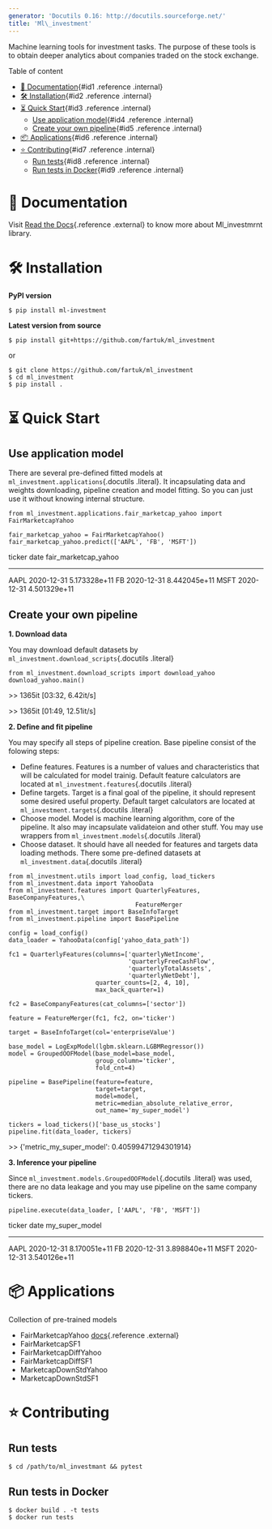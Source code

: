 ```yaml
---
generator: 'Docutils 0.16: http://docutils.sourceforge.net/'
title: 'Ml\_investment'
---
```


<div id="ml-investment" class="document">

Machine learning tools for investment tasks. The purpose of these tools
is to obtain deeper analytics about companies traded on the stock
exchange.

<div id="table-of-content" class="contents topic">

Table of content

-   [📔 Documentation](#documentation){#id1 .reference .internal}
-   [🛠 Installation](#installation){#id2 .reference .internal}
-   [⏳ Quick Start](#quick-start){#id3 .reference .internal}
    -   [Use application model](#use-application-model){#id4 .reference
        .internal}
    -   [Create your own pipeline](#create-your-own-pipeline){#id5
        .reference .internal}
-   [📦 Applications](#applications){#id6 .reference .internal}
-   [⭐ Contributing](#contributing){#id7 .reference .internal}
    -   [Run tests](#run-tests){#id8 .reference .internal}
    -   [Run tests in Docker](#run-tests-in-docker){#id9 .reference
        .internal}

</div>

<div id="documentation" class="section">

📔 Documentation
===============

Visit [Read the
Docs](https://ml-investment.readthedocs.io/en/latest/index.html){.reference
.external} to know more about Ml\_investmrnt library.

</div>

<div id="installation" class="section">

🛠 Installation
==============

**PyPI version**

``` {.code .bash .literal-block}
$ pip install ml-investment
```

**Latest version from source**

``` {.code .bash .literal-block}
$ pip install git+https://github.com/fartuk/ml_investment
```

or

``` {.code .bash .literal-block}
$ git clone https://github.com/fartuk/ml_investment
$ cd ml_investment
$ pip install .
```

</div>

<div id="quick-start" class="section">

⏳ Quick Start
=============

<div id="use-application-model" class="section">

Use application model
---------------------

There are several pre-defined fitted models at
`ml_investment.applications`{.docutils .literal}. It incapsulating data
and weights downloading, pipeline creation and model fitting. So you can
just use it without knowing internal structure.

``` {.code .python .literal-block}
from ml_investment.applications.fair_marketcap_yahoo import FairMarketcapYahoo

fair_marketcap_yahoo = FairMarketcapYahoo()
fair_marketcap_yahoo.predict(['AAPL', 'FB', 'MSFT'])
```

  ticker                   date                                          fair\_marketcap\_yahoo
  ------------------------ --------------------------------------------- --------------------------------------------
  AAPL                     2020-12-31                                    5.173328e+11
  FB                       2020-12-31                                    8.442045e+11
  MSFT                     2020-12-31                                    4.501329e+11

</div>

<div id="create-your-own-pipeline" class="section">

Create your own pipeline
------------------------

**1. Download data**

You may download default datasets by
`ml_investment.download_scripts`{.docutils .literal}

``` {.code .python .literal-block}
from ml_investment.download_scripts import download_yahoo
download_yahoo.main()
```

<div class="line-block">

<div class="line">

&gt;&gt; 1365it \[03:32, 6.42it/s\]

</div>

<div class="line">

&gt;&gt; 1365it \[01:49, 12.51it/s\]

</div>

</div>

**2. Define and fit pipeline**

You may specify all steps of pipeline creation. Base pipeline consist of
the folowing steps:

-   Define features. Features is a number of values and characteristics
    that will be calculated for model trainig. Default feature
    calculators are located at `ml_investment.features`{.docutils
    .literal}
-   Define targets. Target is a final goal of the pipeline, it should
    represent some desired useful property. Default target calculators
    are located at `ml_investment.targets`{.docutils .literal}
-   Choose model. Model is machine learning algorithm, core of the
    pipeline. It also may incapsulate validateion and other stuff. You
    may use wrappers from `ml_investment.models`{.docutils .literal}
-   Choose dataset. It should have all needed for features and targets
    data loading methods. There some pre-defined datasets at
    `ml_investment.data`{.docutils .literal}

``` {.code .python .literal-block}
from ml_investment.utils import load_config, load_tickers
from ml_investment.data import YahooData
from ml_investment.features import QuarterlyFeatures, BaseCompanyFeatures,\
                                   FeatureMerger
from ml_investment.target import BaseInfoTarget
from ml_investment.pipeline import BasePipeline

config = load_config()
data_loader = YahooData(config['yahoo_data_path'])

fc1 = QuarterlyFeatures(columns=['quarterlyNetIncome',
                                 'quarterlyFreeCashFlow',
                                 'quarterlyTotalAssets',
                                 'quarterlyNetDebt'],
                        quarter_counts=[2, 4, 10],
                        max_back_quarter=1)

fc2 = BaseCompanyFeatures(cat_columns=['sector'])

feature = FeatureMerger(fc1, fc2, on='ticker')

target = BaseInfoTarget(col='enterpriseValue')

base_model = LogExpModel(lgbm.sklearn.LGBMRegressor())
model = GroupedOOFModel(base_model=base_model,
                        group_column='ticker',
                        fold_cnt=4)

pipeline = BasePipeline(feature=feature,
                        target=target,
                        model=model,
                        metric=median_absolute_relative_error,
                        out_name='my_super_model')

tickers = load_tickers()['base_us_stocks']
pipeline.fit(data_loader, tickers)
```

&gt;&gt; {'metric\_my\_super\_model': 0.40599471294301914}

**3. Inference your pipeline**

Since `ml_investment.models.GroupedOOFModel`{.docutils .literal} was
used, there are no data leakage and you may use pipeline on the same
company tickers.

``` {.code .python .literal-block}
pipeline.execute(data_loader, ['AAPL', 'FB', 'MSFT'])
```

  ticker             date                                my\_super\_model
  ------------------ ----------------------------------- -------------------------
  AAPL               2020-12-31                          8.170051e+11
  FB                 2020-12-31                          3.898840e+11
  MSFT               2020-12-31                          3.540126e+11

</div>

</div>

<div id="applications" class="section">

📦 Applications
==============

Collection of pre-trained models

-   FairMarketcapYahoo
    [docs](https://ml-investment.readthedocs.io/en/latest/applications.html#module-ml_investment.applications.fair_marketcap_yahoo){.reference
    .external}
-   FairMarketcapSF1
-   FairMarketcapDiffYahoo
-   FairMarketcapDiffSF1
-   MarketcapDownStdYahoo
-   MarketcapDownStdSF1

</div>

<div id="contributing" class="section">

⭐ Contributing
==============

<div id="run-tests" class="section">

Run tests
---------

``` {.code .bash .literal-block}
$ cd /path/to/ml_investmant && pytest
```

</div>

<div id="run-tests-in-docker" class="section">

Run tests in Docker
-------------------

``` {.code .bash .literal-block}
$ docker build . -t tests
$ docker run tests
```

</div>

</div>

</div>
